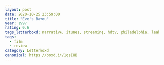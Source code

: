 ```yaml
---
layout: post 
date: 2020-10-25 23:59:00
title: "Eve's Bayou"
year: 1997
rating: 0.6
tags_letterboxd: narrative, itunes, streaming, hdtv, philadelphia, leah, robtober
tags:
  - film
  - review
category: Letterboxd
canonical: https://boxd.it/1qsIHB
---
```

